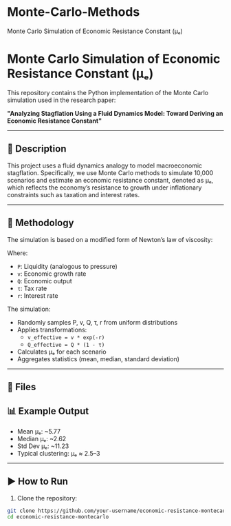 # Monte-Carlo-Methods
 Monte Carlo Simulation of Economic Resistance Constant (μₑ)
# Monte Carlo Simulation of Economic Resistance Constant (μₑ)

This repository contains the Python implementation of the Monte Carlo simulation used in the research paper:

**"Analyzing Stagflation Using a Fluid Dynamics Model: Toward Deriving an Economic Resistance Constant"**

---

## 📌 Description

This project uses a fluid dynamics analogy to model macroeconomic stagflation. Specifically, we use Monte Carlo methods to simulate 10,000 scenarios and estimate an economic resistance constant, denoted as μₑ, which reflects the economy’s resistance to growth under inflationary constraints such as taxation and interest rates.

---

## 🔬 Methodology

The simulation is based on a modified form of Newton’s law of viscosity:

Where:
- `P`: Liquidity (analogous to pressure)
- `v`: Economic growth rate
- `Q`: Economic output
- `τ`: Tax rate
- `r`: Interest rate

The simulation:
- Randomly samples P, v, Q, τ, r from uniform distributions
- Applies transformations:
  - `v_effective = v * exp(-r)`
  - `Q_effective = Q * (1 - τ)`
- Calculates μₑ for each scenario
- Aggregates statistics (mean, median, standard deviation)

---

## 📂 Files



## 📊 Example Output

- Mean μₑ: ~5.77  
- Median μₑ: ~2.62  
- Std Dev μₑ: ~11.23  
- Typical clustering: μₑ ≈ 2.5–3

---

## ▶️ How to Run

1. Clone the repository:
```bash
git clone https://github.com/your-username/economic-resistance-montecarlo.git
cd economic-resistance-montecarlo


